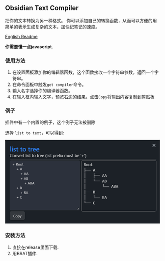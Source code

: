 ## Obsidian Text Compiler

把你的文本转换为另一种格式。
你可以添加自己的转换函数，从而可以方便的用简单的表示生成复杂的文本，加快记笔记的速度。


[English Readme](https://github.com/guopenghui/obsidian-text-compiler/blob/master/README.md)

**你需要懂一点javascript**.

### 使用方法
1. 在设置面板添加你的编辑器函数，这个函数接收一个字符串参数，返回一个字符串。
2. 在命令面板中触发`get compiler`命令。
3. 输入名字选择你的编译器函数。
4. 在输入框内输入文字，预览右边的结果。点击`Copy`将输出内容复制到剪贴板

### 例子
插件中有一个内置的例子，这个例子无法被删除

选择 `list to text`，可以得到: 

![List to Tree](https://raw.githubusercontent.com/guopenghui/obsidian-text-compiler/master/public/list_to_tree.png)

### 安装方法
1. 直接在release里面下载.
2. 用BRAT插件.